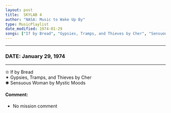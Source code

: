 ```yaml
---
layout: post
title:  SKYLAB 4
author: "NASA: Music to Wake Up By"
type: MusicPlaylist
date_modified: 1974-01-29
songs: ["If by Bread", "Gypsies, Tramps, and Thieves by Cher", "Sensuous Woman by Mystic Moods"]
---
```


----
### DATE: January 29, 1974
----
✫ If by Bread  &nbsp;<br />
✦ Gypsies, Tramps, and Thieves by Cher  &nbsp;<br />
✺ Sensuous Woman by Mystic Moods

#### Comment:
* No mission comment



<br/>
<center>
	<a target="_blank"
	   href="https://twitter.com/intent/tweet?hashtags=Space,NASA,Playlist,NASAWakeupCalls,SpaceProgram&text={{ page.author}}, '{{ page.songs.first }}' {{ page.title }}, {{ page.date | date: '%B %d, %Y' }}. {{ site.url }}{{ page.url }}&via=nasawakeupcalls"><i class="fab fa-twitter" alt="Tweet this page" style="font-size: 1.3em;"></i></a>
	&nbsp; 	<i class="fas fa-user-astronaut" style="font-size: 1.5em;"></i> &nbsp;
    <a type="amzn" search="'If by Bread' or 'Gypsies, Tramps, and Thieves by Cher' or 'Sensuous Woman by Mystic Moods'" category="popular music">
    <i class="fab fa-amazon" style="font-size: 1.3em;"></i></a>
</center>
